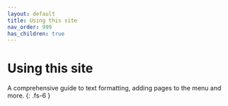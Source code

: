 ```yaml
---
layout: default
title: Using this site
nav_order: 999
has_children: true
---
```


# Using this site

A comprehensive guide to text formatting, adding pages to the menu and more.
{: .fs-6 }